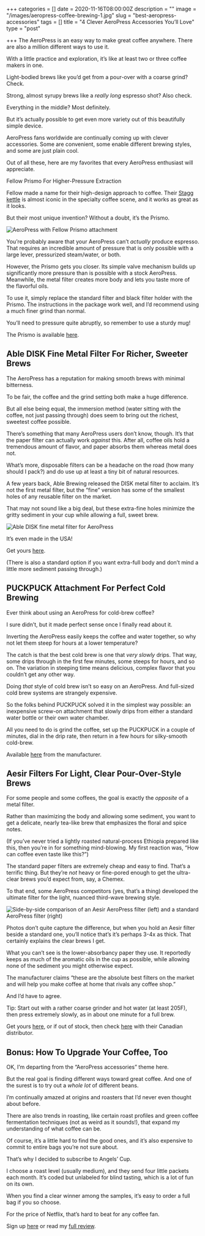 +++
categories = []
date = 2020-11-16T08:00:00Z
description = ""
image = "/images/aeropress-coffee-brewing-1.jpg"
slug = "best-aeropress-accessories"
tags = []
title = "4 Clever AeroPress Accessories You’ll Love"
type = "post"

+++
The AeroPress is an easy way to make great coffee anywhere. There are also a million different ways to use it.

With a little practice and exploration, it’s like at least two or three coffee makers in one.

Light-bodied brews like you’d get from a pour-over with a coarse grind? Check.

Strong, almost syrupy brews like a _really long_ espresso shot? Also check.

Everything in the middle? Most definitely.

But it’s actually possible to get even more variety out of this beautifully simple device.

AeroPress fans worldwide are continually coming up with clever accessories. Some are convenient, some enable different brewing styles, and some are just plain cool.

Out of all these, here are my favorites that every AeroPress enthusiast will appreciate.

Fellow Prismo For Higher-Pressure Extraction

Fellow made a name for their high-design approach to coffee. Their [Stagg kettle](https://thebolderbrew.com/recommends/fellow-stagg-ekg) is almost iconic in the specialty coffee scene, and it works as great as it looks.

But their most unique invention? Without a doubt, it’s the Prismo.

![AeroPress with Fellow Prismo attachment](/images/img_20200922_140951182-scaled.jpg "AeroPress with Fellow Prismo attachment")

You’re probably aware that your AeroPress can’t _actually_ produce espresso. That requires an incredible amount of pressure that is only possible with a large lever, pressurized steam/water, or both.

However, the Prismo gets you closer. Its simple valve mechanism builds up significantly more pressure than is possible with a stock AeroPress. Meanwhile, the metal filter creates more body and lets you taste more of the flavorful oils.

To use it, simply replace the standard filter and black filter holder with the Prismo. The instructions in the package work well, and I’d recommend using a much finer grind than normal.

You’ll need to pressure quite abruptly, so remember to use a sturdy mug!

The Prismo is available [here](https://thebolderbrew.com/recommends/fellow-prismo).

## Able DISK Fine Metal Filter For Richer, Sweeter Brews

The AeroPress has a reputation for making smooth brews with minimal bitterness.

To be fair, the coffee and the grind setting both make a huge difference.

But all else being equal, the immersion method (water sitting with the coffee, not just passing through) does seem to bring out the richest, sweetest coffee possible.

There’s something that many AeroPress users don’t know, though. It’s that the paper filter can actually work _against_ this. After all, coffee oils hold a tremendous amount of flavor, and paper absorbs them whereas metal does not.

What’s more, disposable filters can be a headache on the road (how many should I pack?) and do use up at least a tiny bit of natural resources.

A few years back, Able Brewing released the DISK metal filter to acclaim. It’s not the first metal filter, but the “fine” version has some of the smallest holes of any reusable filter on the market.

That may not sound like a big deal, but these extra-fine holes minimize the gritty sediment in your cup while allowing a full, sweet brew.

![Able DISK fine metal filter for AeroPress](/images/img_20200922_140921655-scaled.jpg "Able DISK fine metal filter for AeroPress")

It’s even made in the USA!

Get yours [here](https://thebolderbrew.com/recommends/able-fine).

(There is also a standard option if you want extra-full body and don’t mind a little more sediment passing through.)

## PUCKPUCK Attachment For Perfect Cold Brewing

Ever think about using an AeroPress for cold-brew coffee?

I sure didn’t, but it made perfect sense once I finally read about it.

Inverting the AeroPress easily keeps the coffee and water together, so why not let them steep for hours at a lower temperature?

The catch is that the best cold brew is one that _very slowly_ drips. That way, some drips through in the first few minutes, some steeps for hours, and so on. The variation in steeping time means delicious, complex flavor that you couldn’t get any other way.

Doing _that_ style of cold brew isn’t so easy on an AeroPress. And full-sized cold brew systems are strangely expensive.

So the folks behind PUCKPUCK solved it in the simplest way possible: an inexpensive screw-on attachment that slowly drips from either a standard water bottle or their own water chamber.

All you need to do is grind the coffee, set up the PUCKPUCK in a couple of minutes, dial in the drip rate, then return in a few hours for silky-smooth cold-brew.

Available [here](https://thebolderbrew.com/recommends/puckpuck) from the manufacturer.

## Aesir Filters For Light, Clear Pour-Over-Style Brews

For some people and some coffees, the goal is exactly the _opposite_ of a metal filter.

Rather than maximizing the body and allowing some sediment, you want to get a delicate, nearly tea-like brew that emphasizes the floral and spice notes.

(If you’ve never tried a lightly roasted natural-process Ethiopia prepared like this, then you’re in for something mind-blowing. My first reaction was, “How can coffee even taste like this?”)

The standard paper filters are extremely cheap and easy to find. That’s a terrific thing. But they’re _not_ heavy or fine-pored enough to get the ultra-clear brews you’d expect from, say, a Chemex.

To that end, some AeroPress competitors (yes, that’s a thing) developed the ultimate filter for the light, nuanced third-wave brewing style.

![Side-by-side comparison of an Aesir AeroPress filter (left) and a standard AeroPress filter (right)](/images/aeropress-aesir-standard-filters.jpg "Side-by-side comparison of an Aesir AeroPress filter (left) and a standard AeroPress filter (right)")

Photos don’t quite capture the difference, but when you hold an Aesir filter beside a standard one, you’ll notice that’s it’s perhaps 3-4x as thick. That certainly explains the clear brews I get.

What you can’t see is the lower-absorbancy paper they use. It reportedly keeps as much of the aromatic oils in the cup as possible, while allowing none of the sediment you might otherwise expect.

The manufacturer claims “these are the absolute best filters on the market and will help you make coffee at home that rivals any coffee shop.”

And I’d have to agree.

Tip: Start out with a rather coarse grinder and hot water (at least 205F), then press extremely slowly, as in about one minute for a full brew.

Get yours [here](https://thebolderbrew.com/recommends/aesir), or if out of stock, then check [here](https://thebolderbrew.com/recommends/aesir-canada) with their Canadian distributor.

## Bonus: How To Upgrade Your Coffee, Too

OK, I’m departing from the “AeroPress accessories” theme here.

But the real goal is finding different ways toward great coffee. And one of the surest is to try out a _whole lot_ of different beans.

I’m continually amazed at origins and roasters that I’d never even thought about before.

There are also trends in roasting, like certain roast profiles and green coffee fermentation techniques (not as weird as it sounds!), that expand my understanding of what coffee can be.

Of course, it’s a little hard to find the good ones, and it’s also expensive to commit to entire bags you’re not sure about.

That’s why I decided to subscribe to Angels’ Cup.

I choose a roast level (usually medium), and they send four little packets each month. It’s coded but unlabeled for blind tasting, which is a lot of fun on its own.

When you find a clear winner among the samples, it’s easy to order a full bag if you so choose.

For the price of Netflix, that’s hard to beat for any coffee fan.

Sign up [here](https://thebolderbrew.com/recommends/angels-cup) or read my [full review](https://thebolderbrew.com/angels-cup-review).